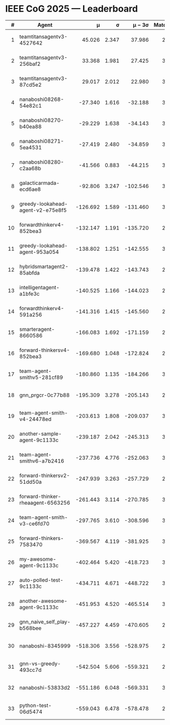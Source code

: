 # IEEE CoG 2025 — Leaderboard

| # | Agent | μ | σ | μ − 3σ | Matches | Updated |
|---:|---|---:|---:|---:|---:|---|
| 1 | teamtitansagentv3-4527642 | 45.026 | 2.347 | 37.986 | 2716 | 2025-09-01 18:21 |
| 2 | teamtitansagentv3-256baf2 | 33.368 | 1.981 | 27.425 | 3254 | 2025-09-01 18:21 |
| 3 | teamtitansagentv3-87cd5e2 | 29.017 | 2.012 | 22.980 | 3118 | 2025-09-01 18:21 |
| 4 | nanaboshi08268-54e82c1 | -27.340 | 1.616 | -32.188 | 3400 | 2025-09-01 18:21 |
| 5 | nanaboshi08270-b40ea88 | -29.229 | 1.638 | -34.143 | 3460 | 2025-09-01 18:21 |
| 6 | nanaboshi08271-5ea4531 | -27.419 | 2.480 | -34.859 | 3120 | 2025-09-01 18:21 |
| 7 | nanaboshi08280-c2aa68b | -41.566 | 0.883 | -44.215 | 3560 | 2025-09-01 18:21 |
| 8 | galacticarmada-ecd6ae8 | -92.806 | 3.247 | -102.546 | 3140 | 2025-09-01 18:21 |
| 9 | greedy-lookahead-agent-v2-e75e8f5 | -126.692 | 1.589 | -131.460 | 3608 | 2025-09-01 18:21 |
| 10 | forwardthinkerv4-852bea3 | -132.147 | 1.191 | -135.720 | 2663 | 2025-09-01 18:21 |
| 11 | greedy-lookahead-agent-953a054 | -138.802 | 1.251 | -142.555 | 3468 | 2025-09-01 18:21 |
| 12 | hybridsmartagent2-85abfda | -139.478 | 1.422 | -143.743 | 2682 | 2025-09-01 18:21 |
| 13 | intelligentagent-a1bfe3c | -140.525 | 1.166 | -144.023 | 2929 | 2025-09-01 18:21 |
| 14 | forwardthinkerv4-591a256 | -141.316 | 1.415 | -145.560 | 2556 | 2025-09-01 18:21 |
| 15 | smarteragent-8660586 | -166.083 | 1.692 | -171.159 | 2643 | 2025-09-01 18:21 |
| 16 | forward-thinkersv4-852bea3 | -169.680 | 1.048 | -172.824 | 2583 | 2025-09-01 18:21 |
| 17 | team-agent-smithv5-281cf89 | -180.860 | 1.135 | -184.266 | 3200 | 2025-09-01 18:21 |
| 18 | gnn_prgcr-0c77b88 | -195.309 | 3.278 | -205.143 | 2680 | 2025-09-01 18:21 |
| 19 | team-agent-smith-v4-24478ed | -203.613 | 1.808 | -209.037 | 3540 | 2025-09-01 18:21 |
| 20 | another-sample-agent-9c1133c | -239.187 | 2.042 | -245.313 | 3380 | 2025-09-01 18:21 |
| 21 | team-agent-smithv6-a7b2416 | -237.736 | 4.776 | -252.063 | 3480 | 2025-09-01 18:21 |
| 22 | forward-thinkersv2-51dd50a | -247.939 | 3.263 | -257.729 | 2894 | 2025-09-01 18:21 |
| 23 | forward-thinker-rheaagent-6563256 | -261.443 | 3.114 | -270.785 | 3534 | 2025-09-01 18:21 |
| 24 | team-agent-smith-v3-ce6fd70 | -297.765 | 3.610 | -308.596 | 3080 | 2025-09-01 18:21 |
| 25 | forward-thinkers-7583470 | -369.567 | 4.119 | -381.925 | 3200 | 2025-09-01 18:21 |
| 26 | my-awesome-agent-9c1133c | -402.464 | 5.420 | -418.723 | 3400 | 2025-09-01 18:21 |
| 27 | auto-polled-test-9c1133c | -434.711 | 4.671 | -448.722 | 3400 | 2025-09-01 18:21 |
| 28 | another-awesome-agent-9c1133c | -451.953 | 4.520 | -465.514 | 3300 | 2025-09-01 18:21 |
| 29 | gnn_naive_self_play-b568bee | -457.227 | 4.459 | -470.605 | 2060 | 2025-09-01 18:21 |
| 30 | nanaboshi-8345999 | -518.306 | 3.556 | -528.975 | 2980 | 2025-09-01 18:21 |
| 31 | gnn-vs-greedy-493cc7d | -542.504 | 5.606 | -559.321 | 2880 | 2025-09-01 18:21 |
| 32 | nanaboshi-53833d2 | -551.186 | 6.048 | -569.331 | 3060 | 2025-09-01 18:21 |
| 33 | python-test-06d5474 | -559.043 | 6.478 | -578.478 | 2540 | 2025-09-01 18:21 |
